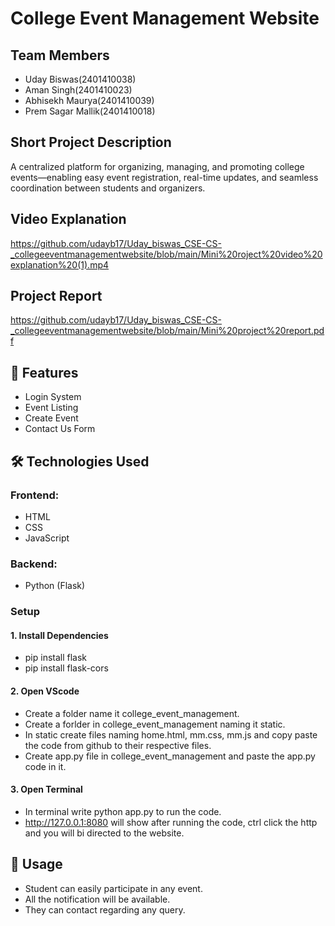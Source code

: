 # College Event Management Website

## Team Members
- Uday Biswas(2401410038)
- Aman Singh(2401410023)
- Abhisekh Maurya(2401410039)
- Prem Sagar Mallik(2401410018)


## Short Project Description

A centralized platform for organizing, managing, and promoting college events—enabling easy event registration, real-time updates, and seamless coordination between students and organizers.

## Video Explanation
https://github.com/udayb17/Uday_biswas_CSE-CS-_collegeeventmanagementwebsite/blob/main/Mini%20roject%20video%20explanation%20(1).mp4


## Project Report
https://github.com/udayb17/Uday_biswas_CSE-CS-_collegeeventmanagementwebsite/blob/main/Mini%20project%20report.pdf


## 📌 Features

- Login System
- Event Listing
- Create Event
- Contact Us Form

## 🛠️ Technologies Used

### Frontend:
- HTML
- CSS
- JavaScript

### Backend:
- Python (Flask)



### Setup

#### 1. Install Dependencies
- pip install flask
- pip install flask-cors

#### 2. Open VScode
- Create a folder name it college_event_management. 
- Create a forlder in college_event_management naming it static.
- In static create files naming home.html, mm.css, mm.js and copy paste the code from github to their respective files.
- Create app.py file in college_event_management and paste the app.py code in it.

#### 3. Open Terminal
- In terminal write python app.py to run the code.
- http://127.0.0.1:8080 will show after running the code, ctrl click the http and you will bi directed to the website.

## 🧪 Usage
- Student can easily participate in any event.
- All the notification will be available.
- They can contact regarding any query.

